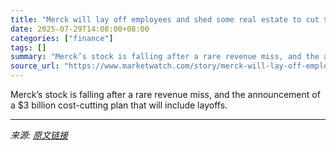 ```yaml
---
title: "Merck will lay off employees and shed some real estate to cut $3 billion in costs"
date: 2025-07-29T14:08:00+08:00
categories: ["finance"]
tags: []
summary: "Merck’s stock is falling after a rare revenue miss, and the announcement of a $3 billion cost-cutting plan that will include layoffs."
source_url: "https://www.marketwatch.com/story/merck-will-lay-off-employees-and-shed-some-real-estate-to-cut-3-billion-in-costs-854b5a33?mod=mw_rss_topstories"
---
```


Merck’s stock is falling after a rare revenue miss, and the announcement of a $3 billion cost-cutting plan that will include layoffs.

---

*来源: [原文链接](https://www.marketwatch.com/story/merck-will-lay-off-employees-and-shed-some-real-estate-to-cut-3-billion-in-costs-854b5a33?mod=mw_rss_topstories)*
